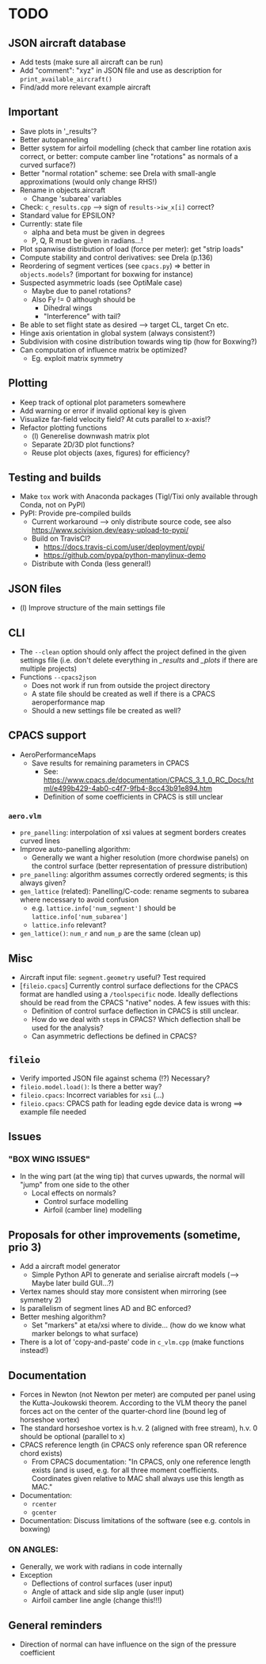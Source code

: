# TODO

## JSON aircraft database
* Add tests (make sure all aircraft can be run)
* Add "comment": "xyz" in JSON file and use as description for `print_available_aircraft()`
* Find/add more relevant example aircraft

## Important
* Save plots in '_results'?
* Better autopanneling
* Better system for airfoil modelling (check that camber line rotation axis correct, or better: compute camber line "rotations" as normals of a curved surface?)
* Better "normal rotation" scheme: see Drela with small-angle approximations (would only change RHS!)
* Rename in objects.aircraft
    * Change 'subarea' variables
* Check: `c_results.cpp` --> sign of `results->iw_x[i]` correct?
* Standard value for EPSILON?
* Currently: state file
    - alpha and beta must be given in degrees
    - P, Q, R must be given in radians...!
* Plot spanwise distribution of load (force per meter): get "strip loads"
* Compute stability and control derivatives: see Drela (p.136)
* Reordering of segment vertices (see `cpacs.py`) $\Rightarrow$ better in `objects.models`? (important for boxwing for instance)
* Suspected asymmetric loads (see OptiMale case)
    * Maybe due to panel rotations?
    * Also Fy != 0 although should be
        * Dihedral wings
        * "Interference" with tail?
* Be able to set flight state as desired --> target CL, target Cn etc.
* Hinge axis orientation in global system (always consistent?)
* Subdivision with cosine distribution towards wing tip (how for Boxwing?)
* Can computation of influence matrix be optimized?
   * Eg. exploit matrix symmetry

## Plotting
* Keep track of optional plot parameters somewhere
* Add warning or error if invalid optional key is given
* Visualize far-field velocity field? At cuts parallel to x-axis!?
* Refactor plotting functions
   * (l) Generelise downwash matrix plot
   * Separate 2D/3D plot functions?
   * Reuse plot objects (axes, figures) for efficiency?

## Testing and builds
* Make `tox` work with Anaconda packages (Tigl/Tixi only available through Conda, not on PyPI)
* PyPI: Provide pre-compiled builds
    * Current workaround --> only distribute source code, see also https://www.scivision.dev/easy-upload-to-pypi/
    * Build on TravisCI?
        * https://docs.travis-ci.com/user/deployment/pypi/
        * https://github.com/pypa/python-manylinux-demo
    * Distribute with Conda (less general!)

## JSON files
* (l) Improve structure of the main settings file

## CLI
* The `--clean` option should only affect the project defined in the given settings file (i.e. don't delete everything in *_results* and *_plots* if there are multiple projects)
* Functions `--cpacs2json`
    * Does not work if run from outside the project directory
    * A state file should be created as well if there is a CPACS aeroperformance map
    * Should a new settings file be created as well?

## CPACS support
* AeroPerformanceMaps
    * Save results for remaining parameters in CPACS
        * See: https://www.cpacs.de/documentation/CPACS_3_1_0_RC_Docs/html/e499b429-4ab0-c4f7-9fb4-8cc43b91e894.htm
        * Definition of some coefficients in CPACS is still unclear

### `aero.vlm`
* `pre_panelling`: interpolation of xsi values at segment borders creates curved lines
* Improve auto-panelling algorithm:
    * Generally we want a higher resolution (more chordwise panels) on the control surface (better representation of pressure distribution)
* `pre_panelling`: algorithm assumes correctly ordered segments; is this always given?
* `gen_lattice` (related): Panelling/C-code: rename segments to subarea where necessary to avoid confusion
    * e.g. `lattice.info['num_segment']` should be `lattice.info['num_subarea']`
    * `lattice.info` relevant?
* `gen_lattice()`: `num_r` and `num_p` are the same (clean up)

## Misc
* Aircraft input file: `segment.geometry` useful? Test required
* [`fileio.cpacs`] Currently control surface deflections for the CPACS format are handled using a `/toolspecific` node. Ideally deflections should be read from the CPACS "native" nodes. A few issues with this:
    * Definition of control surface deflection in CPACS is still unclear.
    * How do we deal with `step`s in CPACS? Which deflection shall be used for the analysis?
    * Can asymmetric deflections be defined in CPACS?

## `fileio`
* Verify imported JSON file against schema (!?) Necessary?
* `fileio.model.load()`: Is there a better way?
* `fileio.cpacs`: Incorrect variables for `xsi` (...)
* `fileio.cpacs`: CPACS path for leading egde device data is wrong ==> example file needed

## Issues

### "BOX WING ISSUES"
* In the wing part (at the wing tip) that curves upwards, the normal will "jump" from one side to the other
    * Local effects on normals?
        * Control surface modelling
        * Airfoil (camber line) modelling

## Proposals for other improvements (sometime, prio 3)
* Add a aircraft model generator
    * Simple Python API to generate and serialise aircraft models (--> Maybe later build GUI...?)
* Vertex names should stay more consistent when mirroring (see symmetry 2)
* Is parallelism of segment lines AD and BC enforced?
* Better meshing algorithm?
    * Set "markers" at eta/xsi where to divide... (how do we know what marker belongs to what surface)
* There is a lot of 'copy-and-paste' code in ``c_vlm.cpp`` (make functions instead!)

## Documentation
* Forces in Newton (not Newton per meter) are computed per panel using the Kutta-Joukowski theorem. According to the VLM theory the panel forces act on the center of the quarter-chord line (bound leg of horseshoe vortex)
* The standard horseshoe vortex is h.v. 2 (aligned with free stream), h.v. 0 should be optional (parallel to x)
* CPACS reference length (in CPACS only reference span OR reference chord exists)
    * From CPACS documentation: "In CPACS, only one reference length exists (and is used, e.g. for all three moment coefficients. Coordinates given relative to MAC shall always use this length as MAC."
* Documentation:
    * `rcenter`
    * `gcenter`
* Documentation: Discuss limitations of the software (see e.g. contols in boxwing)

### ON ANGLES:
* Generally, we work with radians in code internally
* Exception
    * Deflections of control surfaces (user input)
    * Angle of attack and side slip angle (user input)
    * Airfoil camber line angle (change this!!!)

## General reminders
* Direction of normal can have influence on the sign of the pressure coefficient
